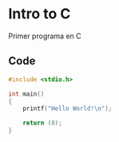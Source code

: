 # Intro to C
Primer programa en C


## Code

``` C
#include <stdio.h>

int main()
{
	printf("Hello World!\n");

	return (0);
}
```